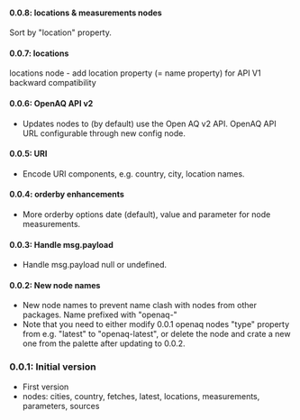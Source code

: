 #### 0.0.8: locations & measurements nodes

Sort by "location" property.

#### 0.0.7: locations

locations node - add location property (= name property) for API V1 backward compatibility

#### 0.0.6: OpenAQ API v2

 - Updates nodes to (by default) use the Open AQ v2 API. OpenAQ API URL configurable through new config node.

#### 0.0.5: URI

 - Encode URI components, e.g. country, city, location names.

#### 0.0.4: orderby enhancements

 - More orderby options date (default), value and parameter for node measurements.
 
#### 0.0.3: Handle msg.payload

 - Handle msg.payload null or undefined.
 
#### 0.0.2: New node names

 - New node names to prevent name clash with nodes from other packages. Name prefixed with "openaq-"
 - Note that you need to either modify 0.0.1 openaq nodes "type" property from e.g. "latest" to "openaq-latest",
 or delete the node and crate a new one from the palette after updating to 0.0.2.

 ### 0.0.1: Initial version

 - First version
 - nodes: cities, country, fetches, latest, locations, measurements, parameters, sources
